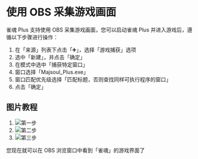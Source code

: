 # 使用 OBS 采集游戏画面

雀魂 Plus 支持使用 OBS 采集游戏画面，您可以启动雀魂 Plus 并进入游戏后，遵循以下步骤进行操作：

1. 在「来源」列表下点击「➕」，选择「游戏捕获」选项
2. 选中「新建」，并点击「确定」
3. 在模式中选中「捕获特定窗口」
4. 窗口选择「Majsoul_Plus.exe」
5. 窗口匹配优先级选择「匹配标题，否则查找同样可执行程序的窗口」
6. 点击「确定」

## 图片教程

1. ![第一步](https://github.com/MajsoulPlus/majsoul-plus-wiki/blob/master/OBS_pics/1.png?raw=true)
2. ![第二步](https://github.com/MajsoulPlus/majsoul-plus-wiki/blob/master/OBS_pics/2.png?raw=true)
3. ![第三步](https://github.com/MajsoulPlus/majsoul-plus-wiki/blob/master/OBS_pics/3.png?raw=true)

您现在就可以在 OBS 浏览窗口中看到「雀魂」的游戏界面了
